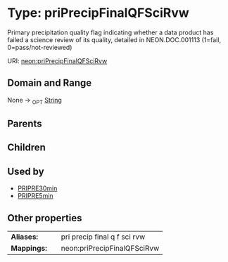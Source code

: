 
# Type: priPrecipFinalQFSciRvw


Primary precipitation quality flag indicating whether a data product has failed a science review of its quality, detailed in NEON.DOC.001113 (1=fail, 0=pass/not-reviewed)

URI: [neon:priPrecipFinalQFSciRvw](https://data.neonscience.org/priPrecipFinalQFSciRvw)


## Domain and Range

None ->  <sub>OPT</sub> [String](types/String.md)

## Parents


## Children


## Used by

 * [PRIPRE30min](PRIPRE30min.md)
 * [PRIPRE5min](PRIPRE5min.md)

## Other properties

|  |  |  |
| --- | --- | --- |
| **Aliases:** | | pri precip final q f sci rvw |
| **Mappings:** | | neon:priPrecipFinalQFSciRvw |

